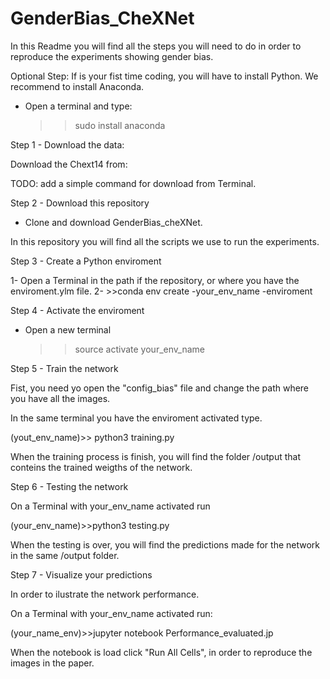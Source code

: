 # GenderBias_CheXNet
In this Readme you will find all the steps you will need to do in order to reproduce the experiments showing gender bias.

Optional Step: If is your fist time coding, you will have to install Python. We recommend to install Anaconda.

- Open a terminal and type:
  >>sudo install anaconda

Step 1 - Download the data:

Download the Chext14 from: 

TODO: add a simple command for download from Terminal.

Step 2 - Download this repository

- Clone and download GenderBias_cheXNet.

In this repository you will find all the scripts we use to run the experiments.

Step 3 - Create a Python enviroment

  1- Open a Terminal in the path if the repository, or where you have the enviroment.ylm file.
  2- >>conda env create -your_env_name -enviroment

Step 4 - Activate the enviroment

- Open a new terminal
  >>source activate your_env_name

Step 5 - Train the network

Fist, you need yo open the "config_bias" file and change the path where you have all the images.

In the same terminal you have the enviroment activated type.

(yout_env_name)>> python3 training.py

When the training process is finish, you will find the folder /output that conteins the trained weigths of the network.

Step 6 - Testing the network

On a Terminal with your_env_name activated run

  (your_env_name)>>python3 testing.py
  
When the testing is over, you will find the predictions made for the network in the same /output folder.

Step 7 - Visualize your predictions

In order to ilustrate the network performance.

On a Terminal with your_env_name activated run:

   (your_name_env)>>jupyter notebook Performance_evaluated.jp
   
When the notebook is load click "Run All Cells", in order to reproduce the images in the paper.

